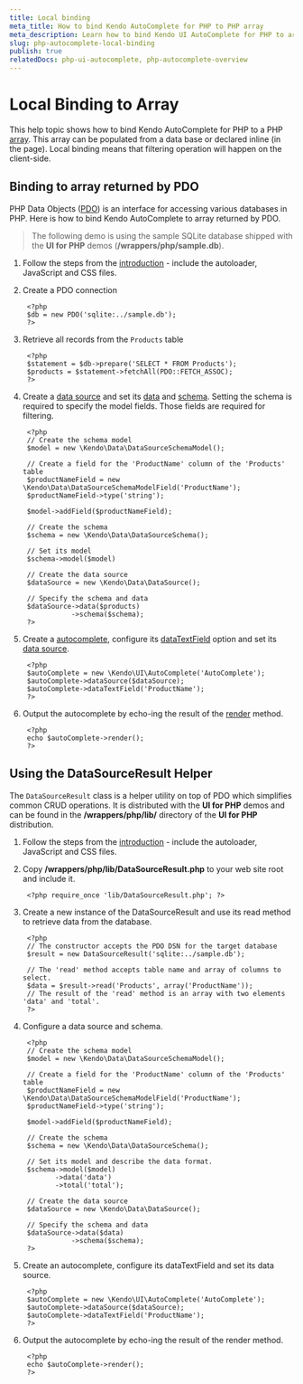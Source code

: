 ```yaml
---
title: Local binding
meta_title: How to bind Kendo AutoComplete for PHP to PHP array
meta_description: Learn how to bind Kendo UI AutoComplete for PHP to array of data
slug: php-autocomplete-local-binding
publish: true
relatedDocs: php-ui-autocomplete, php-autocomplete-overview
---
```


# Local Binding to Array

This help topic shows how to bind Kendo AutoComplete for PHP to a PHP [array](http://php.net/manual/en/language.types.array.php). This array
can be populated from a data base or declared inline (in the page). Local binding means that filtering operation will happen on the client-side.

## Binding to array returned by PDO

PHP Data Objects ([PDO](http://www.php.net/manual/en/intro.pdo.php)) is an interface for accessing various databases in PHP. Here is how to bind Kendo AutoComplete to array
returned by PDO.

> The following demo is using the sample SQLite database shipped with the **UI for PHP** demos (**/wrappers/php/sample.db**).

1. Follow the steps from the [introduction](/getting-started/using-kendo-with/php/introduction) - include the autoloader, JavaScript and CSS files.
1. Create a PDO connection

        <?php
        $db = new PDO('sqlite:../sample.db');
        ?>
1. Retrieve all records from the `Products` table

        <?php
        $statement = $db->prepare('SELECT * FROM Products');
        $products = $statement->fetchAll(PDO::FETCH_ASSOC);
        ?>
1. Create a [data source](/api/wrappers/php/Kendo/Data/DataSource) and set its [data](/api/wrappers/php/Kendo/Data/DataSource#data) and [schema](/api/wrappers/php/Kendo/Data/DataSource#schema). Setting the schema is required
to specify the model fields. Those fields are required for filtering.

        <?php
        // Create the schema model
        $model = new \Kendo\Data\DataSourceSchemaModel();

        // Create a field for the 'ProductName' column of the 'Products' table
        $productNameField = new \Kendo\Data\DataSourceSchemaModelField('ProductName');
        $productNameField->type('string');

        $model->addField($productNameField);

        // Create the schema
        $schema = new \Kendo\Data\DataSourceSchema();

        // Set its model
        $schema->model($model)

        // Create the data source
        $dataSource = new \Kendo\Data\DataSource();

        // Specify the schema and data
        $dataSource->data($products)
                   ->schema($schema);
        ?>
4. Create a [autocomplete](/api/wrappers/php/Kendo/UI/AutoComplete), configure its [dataTextField](/api/wrappers/php/Kendo/UI/AutoComplete#datatextfield) option and set its [data source](/api/wrappers/php/Kendo/UI/AutoComplete#datasource).

        <?php
        $autoComplete = new \Kendo\UI\AutoComplete('AutoComplete');
        $autoComplete->dataSource($dataSource);
        $autoComplete->dataTextField('ProductName');
        ?>
5. Output the autocomplete by echo-ing the result of the [render](/api/wrappers/php/Kendo/UI/Widget#render) method.

        <?php
        echo $autoComplete->render();
        ?>


## Using the DataSourceResult Helper

The `DataSourceResult` class is a helper utility on top of PDO which simplifies common CRUD operations.
It is distributed with the **UI for PHP** demos and can be found in the **/wrappers/php/lib/** directory of the **UI for PHP** distribution.

1. Follow the steps from the [introduction](/getting-started/using-kendo-with/php/introduction) - include the autoloader, JavaScript and CSS files.
1. Copy **/wrappers/php/lib/DataSourceResult.php** to your web site root and include it.

        <?php require_once 'lib/DataSourceResult.php'; ?>
1. Create a new instance of the DataSourceResult and use its read method to retrieve data from the database.

        <?php
        // The constructor accepts the PDO DSN for the target database
        $result = new DataSourceResult('sqlite:../sample.db');

        // The 'read' method accepts table name and array of columns to select.
        $data = $result->read('Products', array('ProductName'));
        // The result of the 'read' method is an array with two elements 'data' and 'total'.
        ?>
1. Configure a data source and schema.

        <?php
        // Create the schema model
        $model = new \Kendo\Data\DataSourceSchemaModel();

        // Create a field for the 'ProductName' column of the 'Products' table
        $productNameField = new \Kendo\Data\DataSourceSchemaModelField('ProductName');
        $productNameField->type('string');

        $model->addField($productNameField);

        // Create the schema
        $schema = new \Kendo\Data\DataSourceSchema();

        // Set its model and describe the data format.
        $schema->model($model)
               ->data('data')
               ->total('total');

        // Create the data source
        $dataSource = new \Kendo\Data\DataSource();

        // Specify the schema and data
        $dataSource->data($data)
                   ->schema($schema);
        ?>
1. Create an autocomplete, configure its dataTextField and set its data source.

        <?php
        $autoComplete = new \Kendo\UI\AutoComplete('AutoComplete');
        $autoComplete->dataSource($dataSource);
        $autoComplete->dataTextField('ProductName');
        ?>
1. Output the autocomplete by echo-ing the result of the render method.

        <?php
        echo $autoComplete->render();
        ?>
